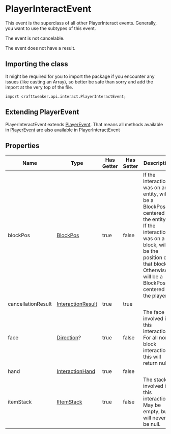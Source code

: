 # PlayerInteractEvent

This event is the superclass of all other PlayerInteract events.
 Generally, you want to use the subtypes of this event.

The event is not cancelable.

The event does not have a result.

## Importing the class

It might be required for you to import the package if you encounter any issues (like casting an Array), so better be safe than sorry and add the import at the very top of the file.
```zenscript
import crafttweaker.api.interact.PlayerInteractEvent;
```


## Extending PlayerEvent

PlayerInteractEvent extends [PlayerEvent](/forge/api/event/entity/player/PlayerEvent). That means all methods available in [PlayerEvent](/forge/api/event/entity/player/PlayerEvent) are also available in PlayerInteractEvent

## Properties

|        Name        |                           Type                            | Has Getter | Has Setter |                                                                                                         Description                                                                                                          |
|--------------------|-----------------------------------------------------------|------------|------------|------------------------------------------------------------------------------------------------------------------------------------------------------------------------------------------------------------------------------|
| blockPos           | [BlockPos](/vanilla/api/util/math/BlockPos)               | true       | false      | If the interaction was on an entity, will be a BlockPos centered on the entity. <br />  If the interaction was on a block, will be the position of that block. <br />  Otherwise, will be a BlockPos centered on the player. |
| cancellationResult | [InteractionResult](/vanilla/api/world/InteractionResult) | true       | true       |                                                                                                                                                                                                                              |
| face               | [Direction](/vanilla/api/util/direction/Direction)?       | true       | false      | The face involved in this interaction. <br />  For all non-block interactions, this will return null                                                                                                                         |
| hand               | [InteractionHand](/vanilla/api/util/InteractionHand)      | true       | false      |                                                                                                                                                                                                                              |
| itemStack          | [IItemStack](/vanilla/api/item/IItemStack)                | true       | false      | The stack involved in this interaction. <br />  May be empty, but will never be null.                                                                                                                                        |

